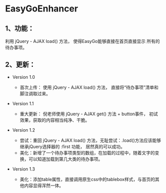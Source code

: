 # EasyGoEnhancer

## 1、功能：
利用 jQuery - AJAX load() 方法， 使得EasyGo能够直接在首页直接显示 所有的 待办事项。

## 2、更新：
* Version 1.0
	* 首次上传： 使用 jQuery - AJAX load() 方法， 直接将“待办事项”清单和脚注调取过来。

* Version 1.1
	* 重大更新： 倪老师使用 jQuery - AJAX get() 方法 + button事件， 初试效果，获取的内容相当纯净、干脆。

* Version 1.2
	* 尝试：重回 jQuery - AJAX load() 方法，无耻尝试：.load()方法应该能够继承jQuery选择器的 :first 功能， 居然真的可以成功。
	* 美化：新增了一个待办事项类型的数组，在加载的过程中，随着文字的变换，可以知道加载到第几大类的待办事项。

* Version 1.3
	* 美化：添加table属性，直接调用原生css中的tablebox样式，与首页的其他内容显得浑然一体。